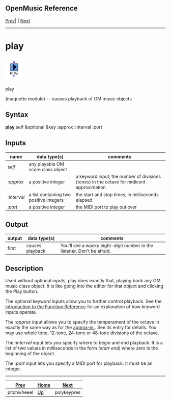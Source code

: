 OpenMusic Reference  
---  
[Prev](pitchwheel)| | [Next](polykeypres)  
  
* * *

# play

![](figures/functions/maquette/play.png)

  
  
play  
  
(maquette module) \-- causes playback of OM music objects  

## Syntax

   **play**  self &optional &key :approx :interval :port  

## Inputs

name| data type(s)| comments  
---|---|---  
  _self_ |  any playable OM score class object|  
  _:approx_ |  a positive integer| a keyword input; the number of divisions (tones) in the octave for midicent approximation  
 _:interval_ |  a list containing two positive integers| the start and stop times, in milliseconds elapsed  
  _:port_ |  a positive integer| the MIDI port to play out over  
  
## Output

output| data type(s)| comments  
---|---|---  
first| causes playback| You'll see a wacky eight-digit number in the listener. Don't be afraid.  
  
## Description

Used without optional inputs,  play  does exactly that, playing back any OM
music class object. It is like going into the editor for that object and
clicking the Play button.

The optional keyword inputs allow you to further control playback. See the
[introduction to the Function Reference](funcref.intro) for an
explanation of how keyword inputs operate.

The  _:approx_  input allows you to specify the temperament of the octave in
exactly the same way as for the [ approx-m ](approx-m). See its entry for
details. You may use whole tone, 12-tone, 24-tone or 48-tone divisions of the
octave.

The  _:interval_  input lets you specify where to begin and end playback. It
is a list of two values in milliseconds in the form _(start end)_ where zero
is the beginning of the object.

The  _:port_  input lets you specify a MIDI port for playback. It must be an
integer.

* * *

[Prev](pitchwheel)| [Home](index)| [Next](polykeypres)  
---|---|---  
pitchwheeel| [Up](funcref.main)| polykeypres

